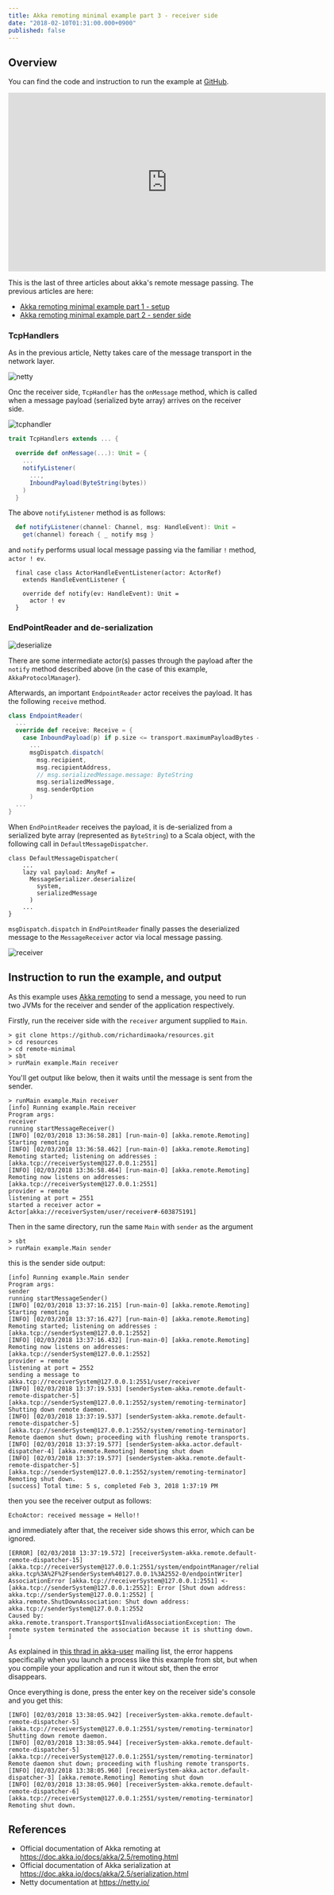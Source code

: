 ```yaml
---
title: Akka remoting minimal example part 3 - receiver side
date: "2018-02-10T01:31:00.000+0900"
published: false
---
```


## Overview

You can find the code and instruction to run the example at [GitHub](https://github.com/richardimaoka/resources/tree/master/remote-minimal).

<p align="center"><iframe width="640" height="360" src="https://www.youtube.com/embed/YAuamfYBb1o" frameborder="0" allow="autoplay; encrypted-media" allowfullscreen></iframe></p>


This is the last of three articles about akka's remote message passing. The previous articles are here:

- [Akka remoting minimal example part 1 - setup](../remote-minimal-setup)
- [Akka remoting minimal example part 2 - sender side](../remote-minimal-sender)

### TcpHandlers

As in the previous article, Netty takes care of the message transport in the network layer.

![netty](/images/remote-minimal-receiver/netty.jpg)


Onc the receiver side, `TcpHandler` has the `onMessage` method, which is called when a message payload (serialized byte array) arrives on the receiver side. 

![tcphandler](/images/remote-minimal-receiver/tcphandler.jpg)


```scala
trait TcpHandlers extends ... {

  override def onMessage(...): Unit = {
    ...
    notifyListener(
      ..., 
      InboundPayload(ByteString(bytes))
    )
  }
```

The above `notifyListener`  method is as follows:

```scala
  def notifyListener(channel: Channel, msg: HandleEvent): Unit = 
    get(channel) foreach { _ notify msg }
```

and `notify` performs usual local message passing via the familiar `!` method, `actor ! ev`.

```
  final case class ActorHandleEventListener(actor: ActorRef) 
    extends HandleEventListener {
    
    override def notify(ev: HandleEvent): Unit =
      actor ! ev
  }
```

### EndPointReader and de-serialization

![deserialize](/images/remote-minimal-receiver/deserialize.jpg)

There are some intermediate actor(s) passes through the payload after the `notify` method described above (in the case of this example, `AkkaProtocolManager`).

Afterwards, an important `EndpointReader` actor receives the payload. It has the following `receive` method.

```scala
class EndpointReader(
  ...
  override def receive: Receive = {
    case InboundPayload(p) if p.size <= transport.maximumPayloadBytes ⇒
      ...     
      msgDispatch.dispatch(
        msg.recipient,
        msg.recipientAddress,
        // msg.serializedMessage.message: ByteString 
        msg.serializedMessage,
        msg.senderOption
      )
  ...
}        
```

When `EndPointReader` receives the payload, it is de-serialized from a serialized byte array (represented as `ByteString`) to a Scala object, with the following call in `DefaultMessageDispatcher`.

```
class DefaultMessageDispatcher(
    ...
    lazy val payload: AnyRef =
      MessageSerializer.deserialize(
        system, 
        serializedMessage
      )
    ...
}
```

`msgDispatch.dispatch` in `EndPointReader` finally passes the deserialized message to the `MessageReceiver` actor via local message passing.


![receiver](/images/remote-minimal-receiver/receiver.jpg)


## Instruction to run the example, and output

As this example uses [Akka remoting](https://doc.akka.io/docs/akka/2.5/remoting.html) to send a message,
you need to run two JVMs for the receiver and sender of the application respectively.

Firstly, run the receiver side with the `receiver` argument supplied to `Main`.

```
> git clone https://github.com/richardimaoka/resources.git
> cd resources
> cd remote-minimal
> sbt
> runMain example.Main receiver
```

You'll get output like below, then it waits until the message is sent from the sender.

```
> runMain example.Main receiver
[info] Running example.Main receiver
Program args:
receiver
running startMessageReceiver()
[INFO] [02/03/2018 13:36:58.281] [run-main-0] [akka.remote.Remoting] Starting remoting
[INFO] [02/03/2018 13:36:58.462] [run-main-0] [akka.remote.Remoting] Remoting started; listening on addresses :[akka.tcp://receiverSystem@127.0.0.1:2551]
[INFO] [02/03/2018 13:36:58.464] [run-main-0] [akka.remote.Remoting] Remoting now listens on addresses: [akka.tcp://receiverSystem@127.0.0.1:2551]
provider = remote
listening at port = 2551
started a receiver actor = Actor[akka://receiverSystem/user/receiver#-603875191]
```

Then in the same directory, run the same `Main` with `sender` as the argument

```
> sbt
> runMain example.Main sender
```

this is the sender side output:

```
[info] Running example.Main sender
Program args:
sender
running startMessageSender()
[INFO] [02/03/2018 13:37:16.215] [run-main-0] [akka.remote.Remoting] Starting remoting
[INFO] [02/03/2018 13:37:16.427] [run-main-0] [akka.remote.Remoting] Remoting started; listening on addresses :[akka.tcp://senderSystem@127.0.0.1:2552]
[INFO] [02/03/2018 13:37:16.432] [run-main-0] [akka.remote.Remoting] Remoting now listens on addresses: [akka.tcp://senderSystem@127.0.0.1:2552]
provider = remote
listening at port = 2552
sending a message to akka.tcp://receiverSystem@127.0.0.1:2551/user/receiver
[INFO] [02/03/2018 13:37:19.533] [senderSystem-akka.remote.default-remote-dispatcher-5] [akka.tcp://senderSystem@127.0.0.1:2552/system/remoting-terminator] Shutting down remote daemon.
[INFO] [02/03/2018 13:37:19.537] [senderSystem-akka.remote.default-remote-dispatcher-5] [akka.tcp://senderSystem@127.0.0.1:2552/system/remoting-terminator] Remote daemon shut down; proceeding with flushing remote transports.
[INFO] [02/03/2018 13:37:19.577] [senderSystem-akka.actor.default-dispatcher-4] [akka.remote.Remoting] Remoting shut down
[INFO] [02/03/2018 13:37:19.577] [senderSystem-akka.remote.default-remote-dispatcher-5] [akka.tcp://senderSystem@127.0.0.1:2552/system/remoting-terminator] Remoting shut down.
[success] Total time: 5 s, completed Feb 3, 2018 1:37:19 PM
```

then you see the receiver output as follows:

```
EchoActor: received message = Hello!!
```

and immediately after that, the receiver side shows this error, which can be ignored.

```
[ERROR] [02/03/2018 13:37:19.572] [receiverSystem-akka.remote.default-remote-dispatcher-15] [akka.tcp://receiverSystem@127.0.0.1:2551/system/endpointManager/reliableEndpointWriter-akka.tcp%3A%2F%2FsenderSystem%40127.0.0.1%3A2552-0/endpointWriter] AssociationError [akka.tcp://receiverSystem@127.0.0.1:2551] <- [akka.tcp://senderSystem@127.0.0.1:2552]: Error [Shut down address: akka.tcp://senderSystem@127.0.0.1:2552] [
akka.remote.ShutDownAssociation: Shut down address: akka.tcp://senderSystem@127.0.0.1:2552
Caused by: akka.remote.transport.Transport$InvalidAssociationException: The remote system terminated the association because it is shutting down.
]
```

As explained in [this thrad in akka-user](https://groups.google.com/forum/#!topic/akka-user/eerWNwRQ7o0) mailing list, the error happens specifically when you launch a process like this example from sbt, but when you compile your application and run it witout sbt, then the error disappears.

Once everything is done, press the enter key on the receiver side's console and you get this:

```
[INFO] [02/03/2018 13:38:05.942] [receiverSystem-akka.remote.default-remote-dispatcher-5] [akka.tcp://receiverSystem@127.0.0.1:2551/system/remoting-terminator] Shutting down remote daemon.
[INFO] [02/03/2018 13:38:05.944] [receiverSystem-akka.remote.default-remote-dispatcher-5] [akka.tcp://receiverSystem@127.0.0.1:2551/system/remoting-terminator] Remote daemon shut down; proceeding with flushing remote transports.
[INFO] [02/03/2018 13:38:05.960] [receiverSystem-akka.actor.default-dispatcher-3] [akka.remote.Remoting] Remoting shut down
[INFO] [02/03/2018 13:38:05.960] [receiverSystem-akka.remote.default-remote-dispatcher-6] [akka.tcp://receiverSystem@127.0.0.1:2551/system/remoting-terminator] Remoting shut down.
````

## References 

- Official documentation of Akka remoting at https://doc.akka.io/docs/akka/2.5/remoting.html
- Official documentation of Akka serialization at https://doc.akka.io/docs/akka/2.5/serialization.html
- Netty documentation at https://netty.io/